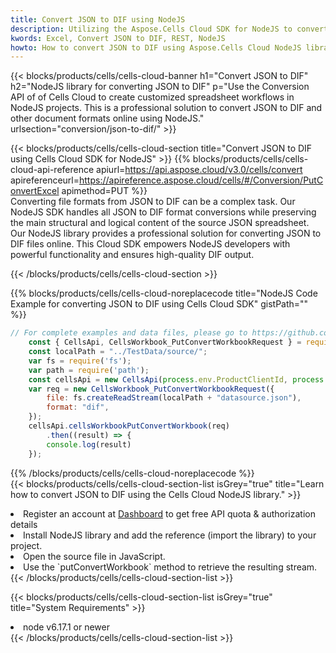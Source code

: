 ```yaml
---
title: Convert JSON to DIF using NodeJS 
description: Utilizing the Aspose.Cells Cloud SDK for NodeJS to convert a JSON format file to a DIF format file. 
kwords: Excel, Convert JSON to DIF, REST, NodeJS
howto: How to convert JSON to DIF using Aspose.Cells Cloud NodeJS library.
---
```



{{< blocks/products/cells/cells-cloud-banner h1="Convert JSON to DIF" h2="NodeJS library for converting JSON to DIF" p="Use the Conversion API of of Cells Cloud to create customized spreadsheet workflows in NodeJS projects. This is a professional solution to convert JSON to DIF and other document formats online using NodeJS." urlsection="conversion/json-to-dif/" >}}

{{< blocks/products/cells/cells-cloud-section  title="Convert JSON to DIF using Cells Cloud SDK for NodeJS" >}}
{{% blocks/products/cells/cells-cloud-api-reference  apiurl=https://api.aspose.cloud/v3.0/cells/convert  apireferenceurl=https://apireference.aspose.cloud/cells/#/Conversion/PutConvertExcel  apimethod=PUT %}}
<br/>
Converting file formats from JSON to DIF can be a complex task. Our NodeJS SDK handles all JSON to DIF format conversions while preserving the main structural and logical content of the source JSON spreadsheet. Our NodeJS library provides a professional solution for converting JSON to DIF files online. This Cloud SDK empowers NodeJS developers with powerful functionality and ensures high-quality DIF output.

{{< /blocks/products/cells/cells-cloud-section >}}

{{% blocks/products/cells/cells-cloud-noreplacecode title="NodeJS Code Example for converting JSON to DIF using Cells Cloud SDK" gistPath="" %}}
 
```js
// For complete examples and data files, please go to https://github.com/aspose-cells-cloud/aspose-cells-cloud-node/
    const { CellsApi, CellsWorkbook_PutConvertWorkbookRequest } = require("asposecellscloud");
    const localPath = "../TestData/source/";
    var fs = require('fs');
    var path = require('path');
    const cellsApi = new CellsApi(process.env.ProductClientId, process.env.ProductClientSecret);
    var req = new CellsWorkbook_PutConvertWorkbookRequest({
        file: fs.createReadStream(localPath + "datasource.json"),
        format: "dif",
    });
    cellsApi.cellsWorkbookPutConvertWorkbook(req)
        .then((result) => {
        console.log(result)
    });
```
 
{{% /blocks/products/cells/cells-cloud-noreplacecode  %}}
<br/>
{{< blocks/products/cells/cells-cloud-section-list isGrey="true"  title="Learn how to convert JSON to DIF using the Cells Cloud NodeJS library." >}}
<li>Register an account at <a href="https://dashboard.aspose.cloud/">Dashboard</a> to get free API quota & authorization details</li>
<li>Install NodeJS library and add the reference (import the library) to your project.</li>
<li>Open the source file in JavaScript.</li>
<li>Use the `putConvertWorkbook` method to retrieve the resulting stream.</li>
{{< /blocks/products/cells/cells-cloud-section-list >}}

{{< blocks/products/cells/cells-cloud-section-list isGrey="true"  title="System Requirements" >}}
<li>node v6.17.1 or newer</li>
{{< /blocks/products/cells/cells-cloud-section-list >}}
